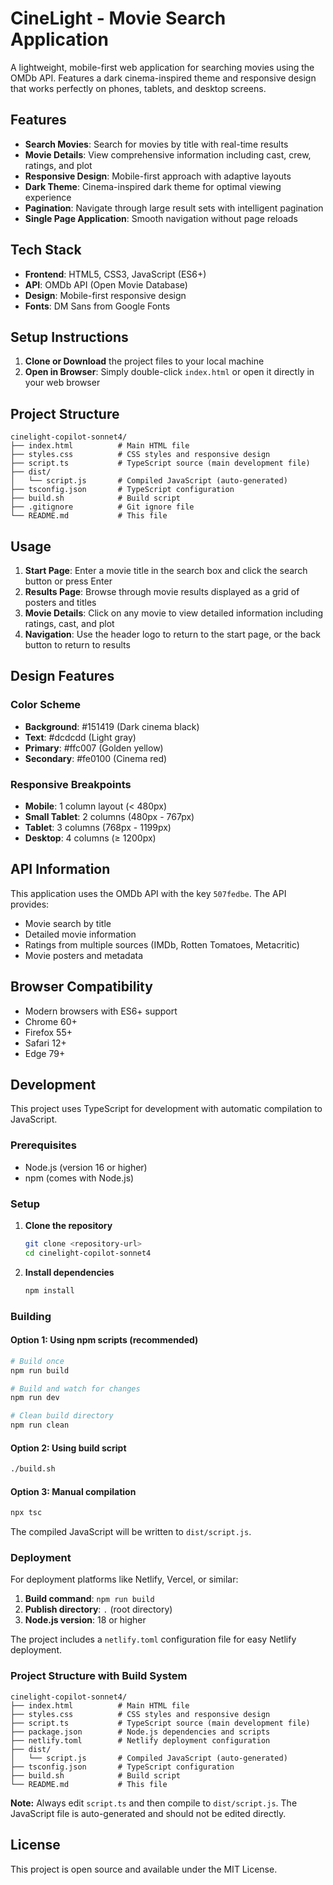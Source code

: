 # CineLight - Movie Search Application

A lightweight, mobile-first web application for searching movies using the OMDb API. Features a dark cinema-inspired theme and responsive design that works perfectly on phones, tablets, and desktop screens.

## Features

- **Search Movies**: Search for movies by title with real-time results
- **Movie Details**: View comprehensive information including cast, crew, ratings, and plot
- **Responsive Design**: Mobile-first approach with adaptive layouts
- **Dark Theme**: Cinema-inspired dark theme for optimal viewing experience
- **Pagination**: Navigate through large result sets with intelligent pagination
- **Single Page Application**: Smooth navigation without page reloads

## Tech Stack

- **Frontend**: HTML5, CSS3, JavaScript (ES6+)
- **API**: OMDb API (Open Movie Database)
- **Design**: Mobile-first responsive design
- **Fonts**: DM Sans from Google Fonts

## Setup Instructions

1. **Clone or Download** the project files to your local machine
2. **Open in Browser**: Simply double-click `index.html` or open it directly in your web browser

## Project Structure

```
cinelight-copilot-sonnet4/
├── index.html          # Main HTML file
├── styles.css          # CSS styles and responsive design
├── script.ts           # TypeScript source (main development file)
├── dist/
│   └── script.js       # Compiled JavaScript (auto-generated)
├── tsconfig.json       # TypeScript configuration
├── build.sh            # Build script
├── .gitignore          # Git ignore file
└── README.md           # This file
```

## Usage

1. **Start Page**: Enter a movie title in the search box and click the search button or press Enter
2. **Results Page**: Browse through movie results displayed as a grid of posters and titles
3. **Movie Details**: Click on any movie to view detailed information including ratings, cast, and plot
4. **Navigation**: Use the header logo to return to the start page, or the back button to return to results

## Design Features

### Color Scheme

- **Background**: #151419 (Dark cinema black)
- **Text**: #dcdcdd (Light gray)
- **Primary**: #ffc007 (Golden yellow)
- **Secondary**: #fe0100 (Cinema red)

### Responsive Breakpoints

- **Mobile**: 1 column layout (< 480px)
- **Small Tablet**: 2 columns (480px - 767px)
- **Tablet**: 3 columns (768px - 1199px)
- **Desktop**: 4 columns (≥ 1200px)

## API Information

This application uses the OMDb API with the key `507fedbe`. The API provides:

- Movie search by title
- Detailed movie information
- Ratings from multiple sources (IMDb, Rotten Tomatoes, Metacritic)
- Movie posters and metadata

## Browser Compatibility

- Modern browsers with ES6+ support
- Chrome 60+
- Firefox 55+
- Safari 12+
- Edge 79+

## Development

This project uses TypeScript for development with automatic compilation to JavaScript.

### Prerequisites

- Node.js (version 16 or higher)
- npm (comes with Node.js)

### Setup

1. **Clone the repository**

   ```bash
   git clone <repository-url>
   cd cinelight-copilot-sonnet4
   ```

2. **Install dependencies**
   ```bash
   npm install
   ```

### Building

#### Option 1: Using npm scripts (recommended)

```bash
# Build once
npm run build

# Build and watch for changes
npm run dev

# Clean build directory
npm run clean
```

#### Option 2: Using build script

```bash
./build.sh
```

#### Option 3: Manual compilation

```bash
npx tsc
```

The compiled JavaScript will be written to `dist/script.js`.

### Deployment

For deployment platforms like Netlify, Vercel, or similar:

1. **Build command**: `npm run build`
2. **Publish directory**: `.` (root directory)
3. **Node.js version**: 18 or higher

The project includes a `netlify.toml` configuration file for easy Netlify deployment.

### Project Structure with Build System

```
cinelight-copilot-sonnet4/
├── index.html          # Main HTML file
├── styles.css          # CSS styles and responsive design
├── script.ts           # TypeScript source (main development file)
├── package.json        # Node.js dependencies and scripts
├── netlify.toml        # Netlify deployment configuration
├── dist/
│   └── script.js       # Compiled JavaScript (auto-generated)
├── tsconfig.json       # TypeScript configuration
├── build.sh            # Build script
└── README.md           # This file
```

**Note:** Always edit `script.ts` and then compile to `dist/script.js`. The JavaScript file is auto-generated and should not be edited directly.

## License

This project is open source and available under the MIT License.

